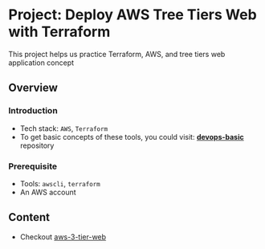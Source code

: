 # Project: Deploy AWS Tree Tiers Web with Terraform

This project helps us practice Terraform, AWS, and tree tiers web application concept

## Overview

### Introduction

- Tech stack: `AWS`, `Terraform`
- To get basic concepts of these tools, you could visit: [**devops-basic**](https://github.com/tungbq/devops-basic) repository

### Prerequisite

- Tools: `awscli`, `terraform`
- An AWS account

## Content

- Checkout [aws-3-tier-web](https://github.com/tungbq/aws-lab-with-terraform/tree/main/workshop/aws-3-tier-web/)
